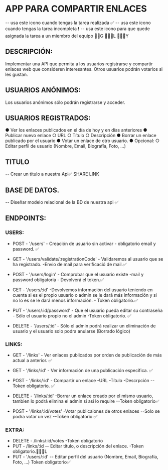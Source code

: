 
# APP PARA COMPARTIR ENLACES 
 -- usa este icono cuando tengas la tarea realizada ✅
 -- usa este icono cuando tengas la tarea incompleta ❗️
 -- usa este icono para que quede asignada la tarea a un miembro del equipo 🧔🏻G    👨🏻‍🦱L   👱🏻‍♀️Y

## DESCRIPCIÓN:
Implementar una API que permita a los usuarios registrarse y compartir enlaces web que consideren interesantes. 
Otros usuarios podrán votarlos si les gustan.

## USUARIOS ANÓNIMOS:
Los usuarios anónimos sólo podrán registrarse y acceder.

## USUARIOS REGISTRADOS:
● Ver los enlaces publicados en el día de hoy y en días anteriores
● Publicar nuevo enlace
○ URL
○ Título
○ Descripción
● Borrar un enlace publicado por el usuario
● Votar un enlace de otro usuario.
● Opcional:
○ Editar perfil de usuario (Nombre, Email, Biografía, Foto, …)

## TITULO
-- Crear un título a nuestra Api✅
SHARE LINK

## BASE DE DATOS.
-- Diseñar modelo relacional de la BD de nuestra api ✅

## ENDPOINTS:

### USERS:

- POST - '/users' - Creación de usuario sin activar - obligatorio email y password. ✅

- GET - '/users/validate/:registrationCode' - Validaremos al usuario que se ha registrado. -Envio de mail para verificació de mail.✅

- POST - '/users/login' - Comprobar que el usuario existe -mail y password obligatoria - Devolverá el token.✅

- GET - '/users/:id' -Devolvemos información del usuario teniendo en cuenta si es el propio usuario o admin se le dará más información y si no lo es se le dará menos información. - Token obligatorio.✅

- PUT - '/users/:id/password' - Que el usuario pueda editar su contraseña - Sólo el usuario propio no el admin -Token obligatorio. ✅

- DELETE - '/users/:id' - Sólo el admin podrá realizar un eliminación de usuario y el usuario solo podra anularse (Borrado lógico)

### LINKS:

- GET - '/links' - Ver enlaces publicados por orden de publicación de más actual a anterior. ✅

- GET - '/links/:id' - Ver información de una publicación específica. ✅

- POST - '/links/:id' - Compartir un enlace -URL -Título -Descrpción --Token obligatorio. ✅

- DELETE - '/links/:id' -Borrar un enlace creado por el mismo usuario, tambien lo podrá elimina el admin si así lo require --Token obligatorio✅

- POST - '/links/:id/votes' -Votar publicaiones de otros enlaces --Solo se podra votar un vez --Token obligatorio ✅ 

### EXTRA:
- DELETE - /links/:id/votes -Token obligatorio
- PUT - /links/:id  -- Editar título, o descripción del enlace. -Token obligatorio.👨🏻‍🦱L
- PUT - '/users/:id' -- Editar perfil del usuario (Nombre, Email, Biografía, Foto, …) Token obligatorio✅

















